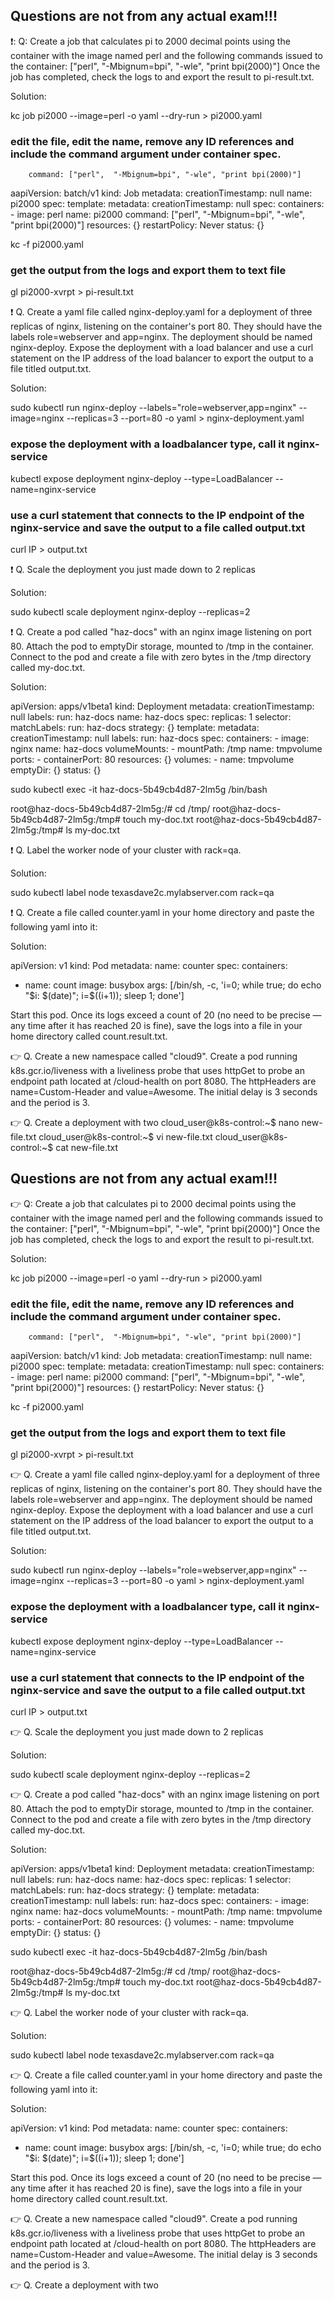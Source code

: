 ## Questions are not from any actual exam!!!



❗: Q:  Create a job that calculates pi to 2000 decimal points using the container with the image named perl
and the following commands issued to the container:  ["perl",  "-Mbignum=bpi", "-wle", "print bpi(2000)"]
Once the job has completed, check the logs to and export the result to pi-result.txt.

Solution:

kc job pi2000 --image=perl -o yaml --dry-run > pi2000.yaml

### edit the file, edit the name, remove any ID references and include the command argument under container spec.

        command: ["perl",  "-Mbignum=bpi", "-wle", "print bpi(2000)"]


aapiVersion: batch/v1
kind: Job
metadata:
  creationTimestamp: null
  name: pi2000
spec:
  template:
    metadata:
      creationTimestamp: null
    spec:
      containers:
      - image: perl
        name: pi2000
        command: ["perl",  "-Mbignum=bpi", "-wle", "print bpi(2000)"]
        resources: {}
      restartPolicy: Never
status: {}


kc -f pi2000.yaml

### get the output from the logs and export them to text file

gl pi2000-xvrpt > pi-result.txt



❗ Q. Create a yaml file called nginx-deploy.yaml for a deployment of three replicas of nginx, listening on the container's port 80.
They should have the labels role=webserver and app=nginx. The deployment should be named nginx-deploy.
Expose the deployment with a load balancer and use a curl statement on the IP address of the load balancer
to export the output to a file titled output.txt.


Solution:

sudo kubectl run nginx-deploy --labels="role=webserver,app=nginx" --image=nginx --replicas=3 --port=80 -o yaml > nginx-deployment.yaml

### expose the deployment with a loadbalancer type, call it nginx-service

kubectl expose deployment nginx-deploy --type=LoadBalancer --name=nginx-service

### use a curl statement that connects to the IP endpoint of the nginx-service and save the output to a file called output.txt

curl IP > output.txt




❗ Q.  Scale the deployment you just made down to 2 replicas

Solution:

sudo kubectl scale deployment nginx-deploy --replicas=2



❗ Q. Create a pod called "haz-docs" with an nginx image listening on port 80.
Attach the pod to emptyDir storage, mounted to /tmp in the container.
Connect to the pod and create a file with zero bytes in the /tmp directory called my-doc.txt.

Solution:

apiVersion: apps/v1beta1
kind: Deployment
metadata:
  creationTimestamp: null
  labels:
    run: haz-docs
  name: haz-docs
spec:
  replicas: 1
  selector:
    matchLabels:
      run: haz-docs
  strategy: {}
  template:
    metadata:
      creationTimestamp: null
      labels:
        run: haz-docs
    spec:
      containers:
      - image: nginx
        name: haz-docs
        volumeMounts:
        - mountPath: /tmp
          name: tmpvolume
        ports:
        - containerPort: 80
        resources: {}
      volumes:
      - name: tmpvolume
        emptyDir: {}
status: {}


sudo kubectl exec -it haz-docs-5b49cb4d87-2lm5g /bin/bash

root@haz-docs-5b49cb4d87-2lm5g:/# cd /tmp/
root@haz-docs-5b49cb4d87-2lm5g:/tmp# touch my-doc.txt
root@haz-docs-5b49cb4d87-2lm5g:/tmp# ls
my-doc.txt


❗ Q. Label the worker node of your cluster with rack=qa.

Solution:

sudo kubectl label node texasdave2c.mylabserver.com rack=qa


❗ Q.  Create a file called counter.yaml in your home directory and paste the following yaml into it:

Solution:

apiVersion: v1
kind: Pod
metadata:
  name: counter
spec:
  containers:
  - name: count
    image: busybox
    args: [/bin/sh, -c, 'i=0; while true; do echo "$i: $(date)"; i=$((i+1)); sleep 1; done']

Start this pod.
Once its logs exceed a count of 20 (no need to be precise — any time after it has reached 20 is fine),
save the logs into a file in your home directory called count.result.txt.


:point_right: Q.
Create a new namespace called "cloud9".
Create a pod running k8s.gcr.io/liveness with a liveliness probe that uses httpGet to
probe an endpoint path located at /cloud-health on port 8080.
The httpHeaders are name=Custom-Header and value=Awesome.
The initial delay is 3 seconds and the period is 3.



:point_right: Q. Create a deployment with two
cloud_user@k8s-control:~$ nano new-file.txt
cloud_user@k8s-control:~$ vi new-file.txt
cloud_user@k8s-control:~$ cat new-file.txt
## Questions are not from any actual exam!!!



:point_right: Q:  Create a job that calculates pi to 2000 decimal points using the container with the image named perl
and the following commands issued to the container:  ["perl",  "-Mbignum=bpi", "-wle", "print bpi(2000)"]
Once the job has completed, check the logs to and export the result to pi-result.txt.

Solution:

kc job pi2000 --image=perl -o yaml --dry-run > pi2000.yaml

### edit the file, edit the name, remove any ID references and include the command argument under container spec.

        command: ["perl",  "-Mbignum=bpi", "-wle", "print bpi(2000)"]


aapiVersion: batch/v1
kind: Job
metadata:
  creationTimestamp: null
  name: pi2000
spec:
  template:
    metadata:
      creationTimestamp: null
    spec:
      containers:
      - image: perl
        name: pi2000
        command: ["perl",  "-Mbignum=bpi", "-wle", "print bpi(2000)"]
        resources: {}
      restartPolicy: Never
status: {}


kc -f pi2000.yaml

### get the output from the logs and export them to text file

gl pi2000-xvrpt > pi-result.txt



:point_right: Q. Create a yaml file called nginx-deploy.yaml for a deployment of three replicas of nginx, listening on the container's port 80.
They should have the labels role=webserver and app=nginx. The deployment should be named nginx-deploy.
Expose the deployment with a load balancer and use a curl statement on the IP address of the load balancer
to export the output to a file titled output.txt.


Solution:

sudo kubectl run nginx-deploy --labels="role=webserver,app=nginx" --image=nginx --replicas=3 --port=80 -o yaml > nginx-deployment.yaml

### expose the deployment with a loadbalancer type, call it nginx-service

kubectl expose deployment nginx-deploy --type=LoadBalancer --name=nginx-service

### use a curl statement that connects to the IP endpoint of the nginx-service and save the output to a file called output.txt

curl IP > output.txt




:point_right: Q.  Scale the deployment you just made down to 2 replicas

Solution:

sudo kubectl scale deployment nginx-deploy --replicas=2



:point_right: Q. Create a pod called "haz-docs" with an nginx image listening on port 80.
Attach the pod to emptyDir storage, mounted to /tmp in the container.
Connect to the pod and create a file with zero bytes in the /tmp directory called my-doc.txt.

Solution:

apiVersion: apps/v1beta1
kind: Deployment
metadata:
  creationTimestamp: null
  labels:
    run: haz-docs
  name: haz-docs
spec:
  replicas: 1
  selector:
    matchLabels:
      run: haz-docs
  strategy: {}
  template:
    metadata:
      creationTimestamp: null
      labels:
        run: haz-docs
    spec:
      containers:
      - image: nginx
        name: haz-docs
        volumeMounts:
        - mountPath: /tmp
          name: tmpvolume
        ports:
        - containerPort: 80
        resources: {}
      volumes:
      - name: tmpvolume
        emptyDir: {}
status: {}


sudo kubectl exec -it haz-docs-5b49cb4d87-2lm5g /bin/bash

root@haz-docs-5b49cb4d87-2lm5g:/# cd /tmp/
root@haz-docs-5b49cb4d87-2lm5g:/tmp# touch my-doc.txt
root@haz-docs-5b49cb4d87-2lm5g:/tmp# ls
my-doc.txt


:point_right: Q. Label the worker node of your cluster with rack=qa.

Solution:

sudo kubectl label node texasdave2c.mylabserver.com rack=qa


:point_right: Q.  Create a file called counter.yaml in your home directory and paste the following yaml into it:

Solution:

apiVersion: v1
kind: Pod
metadata:
  name: counter
spec:
  containers:
  - name: count
    image: busybox
    args: [/bin/sh, -c, 'i=0; while true; do echo "$i: $(date)"; i=$((i+1)); sleep 1; done']

Start this pod.
Once its logs exceed a count of 20 (no need to be precise — any time after it has reached 20 is fine),
save the logs into a file in your home directory called count.result.txt.


:point_right: Q.
Create a new namespace called "cloud9".
Create a pod running k8s.gcr.io/liveness with a liveliness probe that uses httpGet to
probe an endpoint path located at /cloud-health on port 8080.
The httpHeaders are name=Custom-Header and value=Awesome.
The initial delay is 3 seconds and the period is 3.



:point_right: Q. Create a deployment with two
